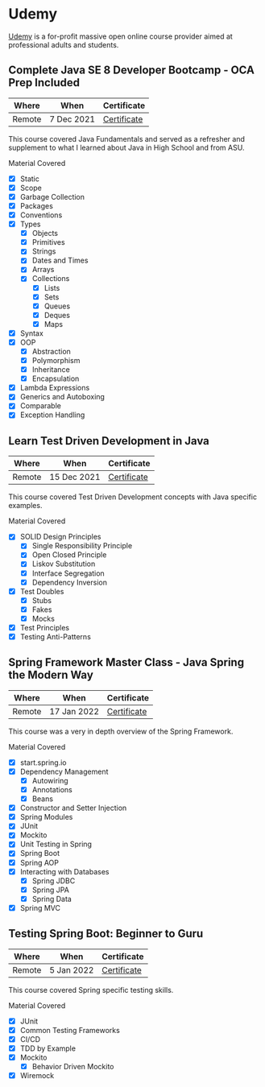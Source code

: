 # Udemy

[Udemy](https://udemy.com) is a for-profit massive open online course provider aimed at professional adults and students.

## Complete Java SE 8 Developer Bootcamp - OCA Prep Included

| Where | When | Certificate |
| ----- | ---- | ----------- |
| Remote | 7 Dec 2021 | [Certificate](https://www.udemy.com/certificate/UC-2f9f7d84-1744-4890-9d8b-895c43d0474e/?utm_campaign=email&utm_source=sendgrid.com&utm_medium=email) |

This course covered Java Fundamentals and served as a refresher and supplement to what I learned about Java in High School and from ASU.

Material Covered

 - [x] Static
 - [x] Scope
 - [x] Garbage Collection
 - [x] Packages
 - [x] Conventions
 - [x] Types
   - [x] Objects
   - [x] Primitives
   - [x] Strings
   - [x] Dates and Times
   - [x] Arrays
   - [x] Collections
     - [x] Lists
     - [x] Sets
     - [x] Queues
     - [x] Deques
     - [x] Maps
 - [x] Syntax
 - [x] OOP
   - [x] Abstraction
   - [x] Polymorphism
   - [x] Inheritance
   - [x] Encapsulation
 - [x] Lambda Expressions
 - [x] Generics and Autoboxing
 - [x] Comparable
 - [x] Exception Handling

## Learn Test Driven Development in Java

| Where | When | Certificate |
| ----- | ---- | ----------- |
| Remote | 15 Dec 2021 | [Certificate](https://www.udemy.com/certificate/UC-9381d255-eba4-4673-9321-81783d031f6b/) |

This course covered Test Driven Development concepts with Java specific examples.

Material Covered

 - [x] SOLID Design Principles
   - [x] Single Responsibility Principle
   - [x] Open Closed Principle
   - [x] Liskov Substitution
   - [x] Interface Segregation
   - [x] Dependency Inversion
 - [x] Test Doubles
   - [x] Stubs
   - [x] Fakes
   - [x] Mocks
 - [x] Test Principles
 - [x] Testing Anti-Patterns

## Spring Framework Master Class - Java Spring the Modern Way

| Where | When | Certificate |
| ----- | ---- | ----------- |
| Remote | 17 Jan 2022 | [Certificate](https://www.udemy.com/certificate/UC-67b5e18a-235b-4433-b7b9-09af290feeaa/) |

This course was a very in depth overview of the Spring Framework.

Material Covered

 - [x] start.spring.io
 - [x] Dependency Management
   - [x] Autowiring
   - [x] Annotations
   - [x] Beans
 - [x] Constructor and Setter Injection
 - [x] Spring Modules
 - [x] JUnit
 - [x] Mockito
 - [x] Unit Testing in Spring
 - [x] Spring Boot
 - [x] Spring AOP
 - [x] Interacting with Databases
   - [x] Spring JDBC
   - [x] Spring JPA
   - [x] Spring Data
 - [x] Spring MVC

## Testing Spring Boot: Beginner to Guru

| Where | When | Certificate |
| ----- | ---- | ----------- |
| Remote | 5 Jan 2022 | [Certificate](https://www.udemy.com/certificate/UC-30638d04-87b1-4a39-b05e-215ba91c55bb/) |

This course covered Spring specific testing skills.

Material Covered

 - [x] JUnit
 - [x] Common Testing Frameworks
 - [x] CI/CD
 - [x] TDD by Example
 - [x] Mockito
   - [x] Behavior Driven Mockito
 - [x] Wiremock
